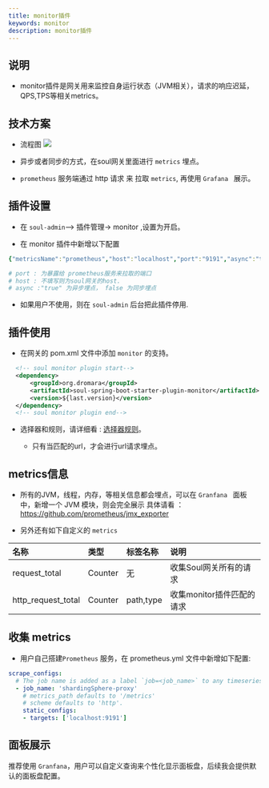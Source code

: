 ```yaml
---
title: monitor插件
keywords: monitor
description: monitor插件
---
```


## 说明

* monitor插件是网关用来监控自身运行状态（JVM相关），请求的响应迟延，QPS,TPS等相关metrics。

## 技术方案

* 流程图 
    ![](https://yu199195.github.io/images/soul/soul-metrics.png)

* 异步或者同步的方式，在soul网关里面进行 `metrics` 埋点。

* `prometheus` 服务端通过 http 请求 来 拉取  `metrics`, 再使用 `Grafana ` 展示。

## 插件设置

* 在 `soul-admin`--> 插件管理-> monitor ,设置为开启。

* 在 monitor 插件中新增以下配置
```yaml
{"metricsName":"prometheus","host":"localhost","port":"9191","async":"true"}

# port : 为暴露给 prometheus服务来拉取的端口
# host : 不填写则为soul网关的host.
# async :"true" 为异步埋点， false 为同步埋点
```

* 如果用户不使用，则在 `soul-admin` 后台把此插件停用.

## 插件使用

* 在网关的 pom.xml 文件中添加 `monitor` 的支持。
```xml
  <!-- soul monitor plugin start-->
  <dependency>
      <groupId>org.dromara</groupId>
      <artifactId>soul-spring-boot-starter-plugin-monitor</artifactId>
      <version>${last.version}</version>
  </dependency>
  <!-- soul monitor plugin end-->
``` 
* 选择器和规则，请详细看 : [选择器规则](selector.md)。
   
   * 只有当匹配的url，才会进行url请求埋点。

## metrics信息

* 所有的JVM，线程，内存，等相关信息都会埋点，可以在 `Granfana ` 面板中，新增一个 JVM 模块，则会完全展示 具体请看 ： https://github.com/prometheus/jmx_exporter

* 另外还有如下自定义的 `metrics` 

 | 名称                      | 类型                  |标签名称       | 说明                  |
 |:------------------------ |:--------------------- |:-------------|:-------------------- |
 |request_total             |Counter                | 无           |收集Soul网关所有的请求 |
 |http_request_total        |Counter                 | path,type    |收集monitor插件匹配的请求| 
 
## 收集 metrics

 * 用户自己搭建`Prometheus` 服务，在 prometheus.yml 文件中新增如下配置:
 
 ```yaml
 scrape_configs:
   # The job name is added as a label `job=<job_name>` to any timeseries scraped from this config.
   - job_name: 'shardingSphere-proxy'
     # metrics_path defaults to '/metrics'
     # scheme defaults to 'http'.
     static_configs:
     - targets: ['localhost:9191']
 ```
 
 ## 面板展示
 
 推荐使用 `Granfana`，用户可以自定义查询来个性化显示面板盘，后续我会提供默认的面板盘配置。